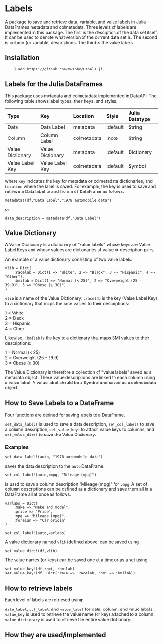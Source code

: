 # Labels

A package to save and retrieve data, variable, and value labels in Julia DataFrames metadata and colmetadata.
Three levels of labels are implemented in this package. The first is the desciption of the data set itself.
It can be used to denote what version of the current data set is. The second is column (or variable) descriptions. 
The third is the value labels

## Installation

```
    ] add https://github.com/mwsohn/Labels.jl
```

## Labels for the Julia DataFrames

This package uses metadata and colmetadata implemented in DataAPI. The following table shows label types,
their keys, and styles.

| Type             | Key              | Location     | Style     | Julia Datatype |
| :--------------- | :--------------- | :----------- | :-------- | :------------- |
| Data             | Data Label       | metadata     | :default  | String         |
| Column           | Column Label     | colmetadata  | :note     | String         |
| Value Dictionary | Value Dictionary | metadata     | :default  | Dictionary     |
| Value Label Key  | Value Label Key  | colmetadata  | :default  | Symbol         |

where `Key` indicates the key for metadata or colmetadata dictionaries, and
`Location` where the label is saved. For example,
the key is used to save and retrieve a Data label to and from a `df` DataFrame as follows:

```
metadata!(df,"Data Label","1978 automobile data")
```

or 

```
data_description = metadata(df,"Data Label")
```

## Value Dictionary

A Value Dictionary is a dictionary of "value labels" whose keys are Value Label Keys and whose values
are dictionaries of value => description pairs.  

An example of a value dictionary consisting of two value labels:

```
vlib = Dict(
    :racelab = Dict(1 => "White", 2 => "Black", 3 => "Hispanic", 4 => "Other"),
    :bmilab = Dict(1 => "Normal (< 25)", 2 => "Overweight (25 - 39.9)", 3 => "Obese (≥ 30)")
)
```

`vlib` is a name of the Value Dictionary; `:racelab` is the key (Value Label Key) to a dictionary that maps
the race values to their descriptions:

1 = White\
2 = Black\
3 = Hispanic\
4 = Other

Likewise, `:bmilab` is the key to a dictionary that maps BMI values to their descriptions:

1 = Normal (< 25)\
2 = Overweight (25 - 29.9)\
3 = Obese (≥ 30)

The Value Dictionary is therefore a collection of "value labels" saved as a metadata
object. These value descriptions are linked to each column using a value label. A value label
should be a Symbol and saved as a colmetadata object.

## How to Save Labels to a DataFrame

Four functions are defined for saving labels to a DataFrame. 

`set_data_label!` is used to save a data description, `set_col_label!` 
to save a column description, `set_value_key!` to attach value keys to
columns, and `set_value_dict!` to save the Value Dictionary. 

### Examples

```
set_data_label!(auto, "1978 automobile data")
```

saves the data description to the `auto` DataFrame.


```
set_col_label!(auto,:mpg, "Mileage (mpg)")
```

is used to save a column description "Mileage (mpg)" for `:mpg`.
A set of column descriptions can be defined as a dictionary and
save them all in a DataFrame all at once as follows.

```
varlabs = Dict(
    :make => "Make and model",
    :price => "Price",
    :mpg => "Mileage (mpg)",
    :foreign => "Car origin"
)

set_col_label!(auto,varlabs)
```

A value dictionary named `vlib` (defined above) can be saved using

```
set_value_dict!(df,vlib)
```

The value names (or keys) can be saved one at a time or as a set using

```
set_value_key!(df,:bmi, :bmilab)
set_value_key!(df, Dict(:race => :racelab, :bmi => :bmilab))
```

## How to retrieve labels

Each level of labels are retrieved using:

`data_label`, `col_label`, and `value_label` for data, column, and value labels.
`value_key` is used to retrieve the value name (or key) attached to a column.
`value_dictionary` is used to retrieve the entire value dictionary.

## How they are used/implemented











